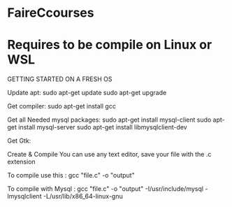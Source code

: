 # FaireCcourses
# Requires to be compile on Linux or WSL


GETTING STARTED ON A FRESH OS

Update apt:
sudo apt-get update
sudo apt-get upgrade

Get compiler:
sudo apt-get install gcc

Get all Needed mysql packages:
sudo apt-get install mysql-client
sudo apt-get install mysql-server
sudo apt-get install libmysqlclient-dev

Get Gtk:

Create & Compile
You can use any text editor, save your file with the .c extension

To compile use this : 
  gcc "file.c" -o "output"

To compile with Mysql :
  gcc "file.c" -o "output" -I/usr/include/mysql -lmysqlclient -L/usr/lib/x86_64-linux-gnu
